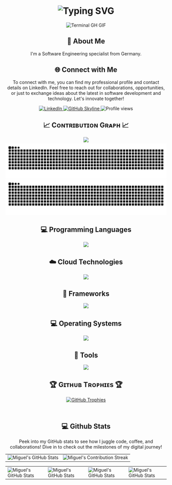 
<div align="center">
    <h1><img src="https://readme-typing-svg.herokuapp.com?font=Jetbrains+mono&size=40&duration=3000&color=33FF33&center=true&vCenter=true&width=435&lines=Hey..+I'm+Miguel;This+is..;..my+Github..;" alt="Typing SVG"/></h1>
    <p><img src="termina-gh.gif" alt="Terminal GH GIF" /></p>
</div>

<div align="center">
    <h2>🚀 About Me</h2>
<!--     <p><img src="termina-gh.gif" alt="Terminal GH GIF" /></p> -->
    <p>I'm a Software Engineering specialist from Germany.</p>
</div>

<div align="center">
<h2 align="center" class="section-heading">🌐 Connect with Me</h2>
<p> To connect with me, you can find my professional profile and contact details on LinkedIn. Feel free to reach out for collaborations, opportunities, or just to exchange ideas about the latest in software development and technology. Let's innovate together! </p>
<div align="center">
  <a href="https://www.linkedin.com/in/miguel-g-9a76ba149">
    <img src="https://img.shields.io/badge/Miguel-0077B5?style=for-the-badge&logo=linkedin&logoColor=white" alt="LinkedIn"/>
  </a>
<a href="https://github.com/miggi92/miggi92" target="_blank">
    <img src="https://img.shields.io/badge/View%20on%20GitHub-%230077B5.svg?&style=for-the-badge&logo=github&logoColor=white" alt="GitHub Skyline"/>
</a>
<img src="https://komarev.com/ghpvc/?username=miggi92&style=for-the-badge" alt="Profile views" />
</div>

<h2 align="center">📈 Cᴏɴᴛʀɪʙᴜᴛɪᴏɴ Gʀᴀᴘʜ 📈</h2>
<div align="center">
    <img src="https://github-readme-activity-graph.vercel.app/graph?username=miggi92&bg_color=011627&color=79d3c3&line=c792ea&point=ffeb95&area=true&hide_border=false" border-radius="15">
</div>
<div align="center">
   <img src="https://raw.githubusercontent.com/miggi92/miggi92/output/github-contribution-grid-snake-dark.svg#gh-dark-mode-only" alt="GitHub Contribution Grid Snake Animation Dark Mode"/>
    <img src="https://raw.githubusercontent.com/miggi92/miggi92/output/github-contribution-grid-snake.svg#gh-light-mode-only" alt="GitHub Contribution Grid Snake Animation Light Mode"/>
</div>

<h2 align="center" class="section-heading">💻 Programming Languages</h2>
<p></p>
<div align="center">
    <img width="500px"  src="https://skillicons.dev/icons?i=py,java,js,ts,html,css,md,cs,dart,vue&perline=10"  />
</div>

<h2 align="center" class="section-heading">☁️ Cloud Technologies</h2>
<p></p>
<div align="center">
  <img width="500px"  src="https://skillicons.dev/icons?i=express,mongo,docker,aws,supabase,gcp,cloudflare&perline=10"  />
</div>

<h2 align="center" class="section-heading">🔧 Frameworks</h2>
<p></p>
<div align="center">
  <img width="500px"  src="https://skillicons.dev/icons?i=angular,bootstrap,flutter,nuxtjs,p5js,tailwind&perline=10"  />
</div>

<h2 align="center" class="section-heading">💻 Operating Systems</h2>
<p></p>
<div align="center">
  <img width="500px"  src="https://skillicons.dev/icons?i=linux,kali,raspberrypi,ubuntu,windows,debian&perline=10"  />
</div>

<h2 align="center" class="section-heading">🔧 Tools</h2>
<p></p>
<div align="center">
  <img width="500px"  src="https://skillicons.dev/icons?i=nodejs,git,bitbucket,vscode,postman,eclipse,npm,pnpm,bun,jenkins,androidstudio&perline=10"  />
</div>


<!--Trophies Section-->   
<h2 align="center">🏆 Gɪᴛʜᴜʙ Tʀᴏᴘʜɪᴇs 🏆</h2>
<p align="center">
  <a href="https://github.com/miggi92/github-profile-trophy">
    <img src="https://github-profile-trophy.vercel.app/?username=miggi92&row=2&column=6&margin-w=20&margin-h=20&theme=dracula" alt="GitHub Trophies">
  </a>
</p>
<br />


<div align="center">
<h2 align="center" class="section-heading"> 💻 Github Stats</h2>
<p>Peek into my GitHub stats to see how I juggle code, coffee, and collaborations! Dive in to check out the milestones of my digital journey!</p>
 <table align="center" width="100%" height="100%" >
    <tr>
       <td><img style="border: none;" src="https://github-profile-summary-cards.vercel.app/api/cards/profile-details?username=miggi92&theme=nightowl" alt="Miguel's GitHub Stats"/></td>   
       <td><img style="border: none;" src="https://github-readme-streak-stats.herokuapp.com/?user=miggi92&theme=nightowl" alt="Miguel's Contribution Streak"/></td>
    </tr>
 </table>

 <table align="center" width="100%" height="100%" >
    <tr>
        <td><img style="border: none;" src="https://github-profile-summary-cards.vercel.app/api/cards/stats?username=miggi92&theme=nightowl" alt="Miguel's GitHub Stats"/></td>
        <td><img style="border: none;" src="https://github-profile-summary-cards.vercel.app/api/cards/productive-time?username=miggi92&theme=nightowl&utcOffset=2" alt="Miguel's GitHub Stats"/>
        <td><img style="border: none;" src="https://github-profile-summary-cards.vercel.app/api/cards/repos-per-language?username=miggi92&theme=nightowl" alt="Miguel's GitHub Stats"/></td>
        <td><img style="border: none;" src="https://github-profile-summary-cards.vercel.app/api/cards/most-commit-language?username=miggi92&theme=nightowl" alt="Miguel's GitHub Stats"/></td>
    </tr>
 </table>
</div>
